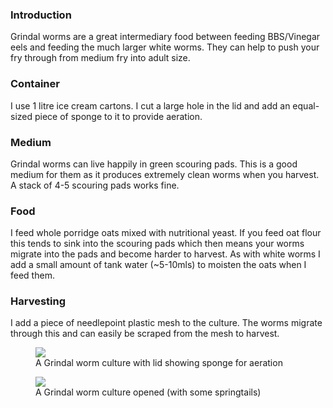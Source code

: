 ### Introduction

Grindal worms are a great intermediary food between feeding BBS/Vinegar eels and feeding the much larger white worms. They can help to push your fry through from medium fry into adult size.

### Container

I use 1 litre ice cream cartons. I cut a large hole in the lid and add an equal-sized piece of sponge to it to provide aeration.

### Medium

Grindal worms can live happily in green scouring pads. This is a good medium for them as it produces extremely clean worms when you harvest. A stack of 4-5 scouring pads works fine.

### Food

I feed whole porridge oats mixed with nutritional yeast. If you feed oat flour this tends to sink into the scouring pads which then means your worms migrate into the pads and become harder to harvest. As with white worms I add a small amount of tank water (~5-10mls) to moisten the oats when I feed them.

### Harvesting

I add a piece of needlepoint plastic mesh to the culture. The worms migrate through this and can easily be scraped from the mesh to harvest.

<figure>
  <img src="https://thekillifish.net/index_ATTACHMENTS/grindal_worms.jpg" />
  <figcaption>A Grindal worm culture with lid showing sponge for aeration</figcaption>
</figure>

<figure>
  <img src="https://thekillifish.net/index_ATTACHMENTS/grindal_worms2.jpg" />
  <figcaption>A Grindal worm culture opened (with some springtails)</figcaption>
</figure>
